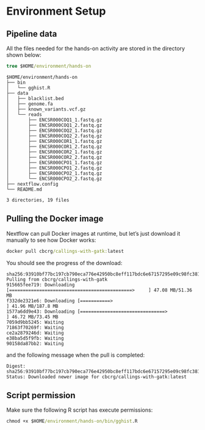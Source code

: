 # Environment Setup

## Pipeline data

All the files needed for the hands-on activity are stored in the directory shown below:

```cmd
tree $HOME/environment/hands-on
```

    $HOME/environment/hands-on
    ├── bin
    │   └── gghist.R
    ├── data
    │   ├── blacklist.bed
    │   ├── genome.fa
    │   ├── known_variants.vcf.gz
    │   └── reads
    │       ├── ENCSR000COQ1_1.fastq.gz
    │       ├── ENCSR000COQ1_2.fastq.gz
    │       ├── ENCSR000COQ2_1.fastq.gz
    │       ├── ENCSR000COQ2_2.fastq.gz
    │       ├── ENCSR000COR1_1.fastq.gz
    │       ├── ENCSR000COR1_2.fastq.gz
    │       ├── ENCSR000COR2_1.fastq.gz
    │       ├── ENCSR000COR2_2.fastq.gz
    │       ├── ENCSR000CPO1_1.fastq.gz
    │       ├── ENCSR000CPO1_2.fastq.gz
    │       ├── ENCSR000CPO2_1.fastq.gz
    │       └── ENCSR000CPO2_2.fastq.gz
    ├── nextflow.config
    └── README.md

    3 directories, 19 files

## Pulling the Docker image

Nextflow can pull Docker images at runtime, but let’s just download it manually to see how Docker works:

```cmd
docker pull cbcrg/callings-with-gatk:latest
```

You should see the progress of the download:

    sha256:93910bf77bc197cb790eca776e42950bc8eff117bdc6e67157295e09c98fc381: Pulling from cbcrg/callings-with-gatk
    915665fee719: Downloading [=============================================>     ] 47.08 MB/51.36 MB
    f332de2321e6: Downloading [===========>                                       ] 41.96 MB/187.8 MB
    1577a6dd9e43: Downloading [===============================>                   ] 46.72 MB/73.45 MB
    7059d9bb5245: Waiting
    71863f70269f: Waiting
    ce2a2879246d: Waiting
    e38ba5d5f9fb: Waiting
    90158da87bb2: Waiting

and the following message when the pull is completed:

    Digest: sha256:93910bf77bc197cb790eca776e42950bc8eff117bdc6e67157295e09c98fc381
    Status: Downloaded newer image for cbcrg/callings-with-gatk:latest

## Script permission

Make sure the following R script has execute permissions:

```cmd
chmod +x $HOME/environment/hands-on/bin/gghist.R
```
